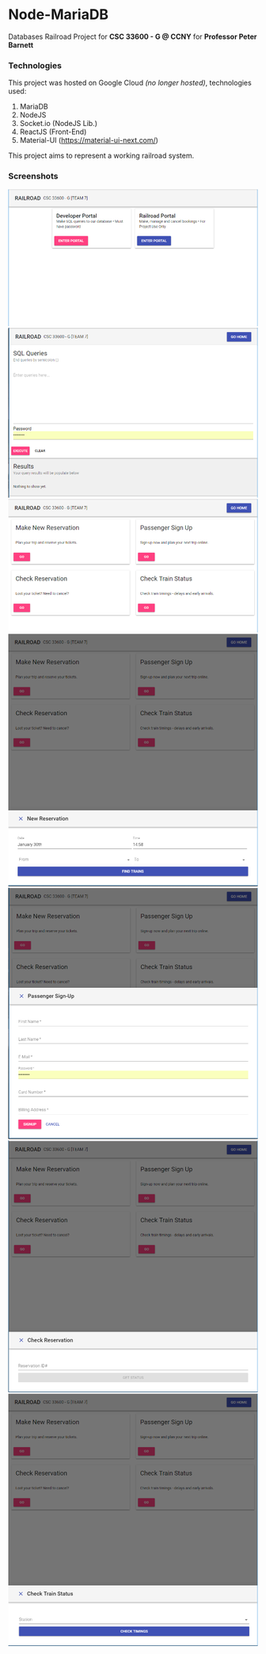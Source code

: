 # Node-MariaDB
Databases Railroad Project for **CSC 33600 - G @ CCNY** for **Professor Peter Barnett**

### Technologies

This project was hosted on Google Cloud *(no longer hosted)*, technologies used:
1. MariaDB 
2. NodeJS
3. Socket.io (NodeJS Lib.)
4. ReactJS (Front-End)
5. Material-UI (https://material-ui-next.com/)

This project aims to represent a working railroad system.

### Screenshots
![Home Page](./screenshots/home.PNG)
![Dev Page](./screenshots/dev_portal.png)
![Passenger Page](./screenshots/passenger.PNG)
![Reservation Page](./screenshots/reservation.PNG)
![Signup Page](./screenshots/signup.PNG)
![Check Reservation Page](./screenshots/check_reservation.png)
![Check Train Page](./screenshots/check_trains.png)
